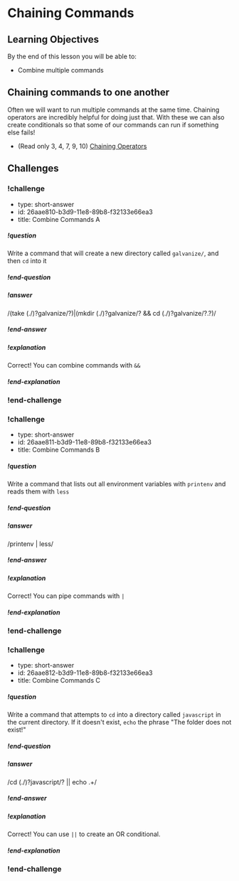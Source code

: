 # Chaining Commands

## Learning Objectives

By the end of this lesson you will be able to:

* Combine multiple commands

## Chaining commands to one another

Often we will want to run multiple commands at the same time. Chaining operators are incredibly helpful for doing just that. With these we can also create conditionals so that some of our commands can run if something else fails!

* (Read only 3, 4, 7, 9, 10) [Chaining Operators](https://www.tecmint.com/chaining-operators-in-linux-with-practical-examples/)

## Challenges

<!-- Question -->

### !challenge

* type: short-answer
* id: 26aae810-b3d9-11e8-89b8-f32133e66ea3
* title: Combine Commands A

##### !question

Write a command that will create a new directory called `galvanize/`, and then `cd` into it

##### !end-question

##### !answer

/(take (\.\/)?galvanize\/?)|(mkdir (\.\/)?galvanize\/? \&\& cd (\.\/)?galvanize\/?\.?)/

##### !end-answer

##### !explanation

Correct! You can combine commands with `&&`

##### !end-explanation

### !end-challenge

<!-- Question -->

### !challenge

* type: short-answer
* id: 26aae811-b3d9-11e8-89b8-f32133e66ea3
* title: Combine Commands B

##### !question

Write a command that lists out all environment variables with `printenv` and reads them with `less`

##### !end-question

##### !answer

/printenv \| less/

##### !end-answer

##### !explanation

Correct! You can pipe commands with `|`

##### !end-explanation

### !end-challenge

<!-- Question -->

### !challenge

* type: short-answer
* id: 26aae812-b3d9-11e8-89b8-f32133e66ea3
* title: Combine Commands C

##### !question

Write a command that attempts to `cd` into a directory called `javascript` in the current directory. If it doesn't exist, `echo` the phrase "The folder does not exist!"

##### !end-question

##### !answer

/cd (\.\/)?javascript\/? \|\| echo .+/

##### !end-answer

##### !explanation

Correct! You can use `||` to create an OR conditional.

##### !end-explanation

### !end-challenge
